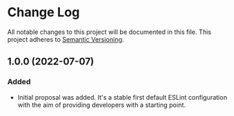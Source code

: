 # Change Log

All notable changes to this project will be documented in this file.
This project adheres to [Semantic Versioning](http://semver.org/).

## 1.0.0 (2022-07-07)

### Added

* Initial proposal was added. It's a stable first default ESLint configuration
  with the aim of providing developers with a starting point.
